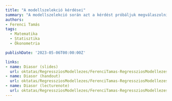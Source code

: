 ```yaml
---
title: "A modellszelekció kérdései"
summary: "A modellszelekció során azt a kérdést próbáljuk megválaszolni, hogy ha adott magyarázó változók egy potenciális köre (tehát nem vagyunk benne biztosak, hogy mindegyiket használni kell magyarázó változóként) akkor hogyan dönthetjük el, hogy melyek azok amiket végülis beveszünk egy regressziós modellbe."
authors:
- Ferenci Tamás
tags:
  - Matematika
  - Statisztika
  - Ökonometria

publishDate: '2023-05-06T00:00:00Z'

links:
- name: Diasor (slides)
  url: oktatas/RegressziosModellezes/FerenciTamas-RegressziosModellezes-Modellszelekcio-slides.pdf
- name: Diasor (handout)
  url: oktatas/RegressziosModellezes/FerenciTamas-RegressziosModellezes-Modellszelekcio-handout.pdf
- name: Diasor (lecturenote)
  url: oktatas/RegressziosModellezes/FerenciTamas-RegressziosModellezes-Modellszelekcio-lecturenote.pdf
---
```

